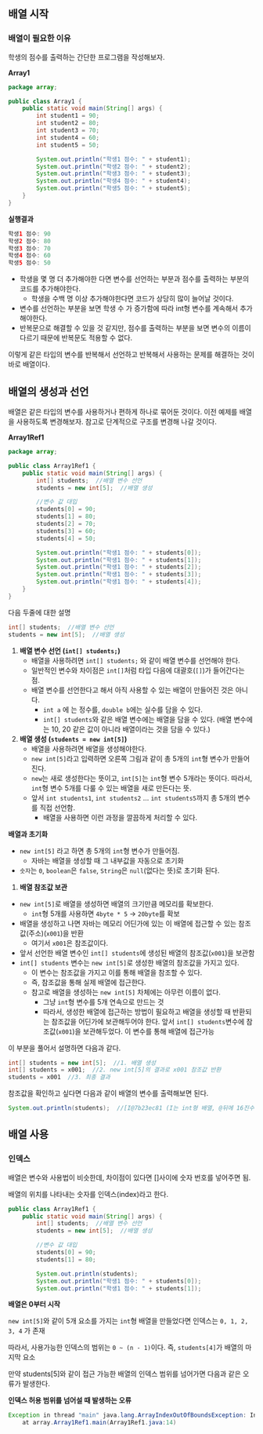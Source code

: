 ## 배열 시작

### 배열이 필요한 이유

학생의 점수를 출력하는 간단한 프로그램을 작성해보자.

**Array1**

```java
package array;

public class Array1 {
    public static void main(String[] args) {
        int student1 = 90;
        int student2 = 80;
        int student3 = 70;
        int student4 = 60;
        int student5 = 50;

        System.out.println("학생1 점수: " + student1);
        System.out.println("학생2 점수: " + student2);
        System.out.println("학생3 점수: " + student3);
        System.out.println("학생4 점수: " + student4);
        System.out.println("학생5 점수: " + student5);
    }
}
```

**실행결과**

```java
학생1 점수: 90
학생2 점수: 80
학생3 점수: 70
학생4 점수: 60
학생5 점수: 50
```

- 학생을 몇 명 더 추가해야한 다면 변수를 선언하는 부분과 점수를 출력하는 부분의 코드를 추가해야한다.
    - 학생을 수백 명 이상 추가해야한다면 코드가 상당히 많이 늘어날 것이다.
- 변수를 선언하는 부분을 보면 학생 수 가 증가함에 따라 int형 변수를 계속해서 추가해야한다.
- 반복문으로 해결할 수 있을 것 같지만, 점수를 출력하는 부분을 보면 변수의 이름이 다르기 때문에 반복문도 적용할 수 없다.

이렇게 같은 타입의 변수를 반복해서 선언하고 반복해서 사용하는 문제를 해결하는 것이 바로 배열이다.

## 배열의 생성과 선언

배열은 같은 타입의 변수를 사용하거나 편하게 하나로 묶어둔 것이다. 이전 예제를 배열을 사용하도록 변경해보자.
참고로 단계적으로 구조를 변경해 나갈 것이다.

**Array1Ref1**

```java
package array;

public class Array1Ref1 {
    public static void main(String[] args) {
        int[] students;  //배열 변수 선언
        students = new int[5];  //배열 생성

        //변수 값 대입
        students[0] = 90;
        students[1] = 80;
        students[2] = 70;
        students[3] = 60;
        students[4] = 50;

        System.out.println("학생1 점수: " + students[0]);
        System.out.println("학생1 점수: " + students[1]);
        System.out.println("학생1 점수: " + students[2]);
        System.out.println("학생1 점수: " + students[3]);
        System.out.println("학생1 점수: " + students[4]);
    }
}
```

다음 두줄에 대한 설명

```java
int[] students;  //배열 변수 선언
students = new int[5];  //배열 생성
```

1. **배열 변수 선언 (`int[] students;`)**
    - 배열을 사용하려면 `int[] students;` 와 같이 배열 변수를 선언해야 한다.
    - 일반적인 변수와 차이점은 `int[]`처럼 타입 다음에 대괄호(`[]`)가 들어간다는 점.
    - 배열 변수를 선언한다고 해서 아직 사용할 수 있는 배열이 만들어진 것은 아니다.
        - `int a` 에 는 정수를, `double b`에는 실수를 담을 수 있다.
        - `int[] students`와 같은 배열 변수에는 배열을 담을 수 있다. (배열 변수에는 10, 20 같은 값이 아니라 배열이라는 것을 담을 수 있다.)
2. **배열 생성 (`students = new int[5]`)**
    - 배열을 사용하려면 배열을 생성해야한다.
    - `new int[5]`라고 입력하면 오른쪽 그림과 같이 총 5개의 `int`형 변수가 만들어진다.
    - `new`는 새로 생성한다는 뜻이고, `int[5]`는 `int`형 변수 5개라는 뜻이다. 
    따라서, `int`형 변수 5개를 다룰 수 있는 배열을 새로 만든다는 뜻.
    - 앞서 `int students1`, `int students2` … `int students5`까지 총 5개의 변수를 직접 선언함.
        - 배열을 사용하면 이런 과정을 깔끔하게 처리할 수 있다.

**배열과 초기화**

- `new int[5]` 라고 하면 총 5개의 `int`형 변수가 만들어짐.
    - 자바는 배열을 생성할 때 그 내부값을 자동으로 초기화
- `숫자`는 `0`, `boolean`은 `false`, `String`은 `null`(없다는 뜻)로 초기화 된다.

1. **배열 참조값 보관**
- `new int[5]`로 배열을 생성하면 배열의 크기만큼 메모리를 확보한다.
    - `int`형 5개를 사용하면 `4byte * 5` → `20byte`를 확보
- 배열을 생성하고 나면 자바는 메모리 어딘가에 있는 이 배열에 접근할 수 있는 참조값(주소)(`x001`)을 반환
    - 여기서 `x001`은 참조값이다.
- 앞서 선언한 배열 변수인 `int[] students`에 생성된 배열의 참조값(`x001`)을 보관함
- `int[] students` 변수는 `new int[5]`로 생성한 배열의 참조값을 가지고 있다.
    - 이 변수는 참조값을 가지고 이를 통해 배열을 참조할 수 있다.
    - 즉, 참조값을 통해 실제 배열에 접근한다.
    - 참고로 배열을 생성하는 `new int[5]` 차체에는 아무런 이름이 없다.
        - 그냥 `int`형 변수를 5개 연속으로 만드는 것
        - 따라서, 생성한 배열에 접근하는 방법이 필요하고 배열을 생성할 때 반환되는 참조값을 어딘가에 보관해두어야 한다. 앞서 `int[] students`변수에 참조값(`x001`)을 보관해두었다. 이 변수를 통해 배열에 접근가능

이 부분을 풀어서 설명하면 다음과 같다.

```java
int[] students = new int[5];  //1. 배열 생성
int[] students = x001;  //2. new int[5]의 결과로 x001 참조값 반환
students = x001  //3. 최종 결과
```

참조값을 확인하고 싶다면 다음과 같이 배열의 변수를 출력해보면 된다.

```java
System.out.println(students);  //[I@7b23ec81 (I는 int형 배열, @뒤에 16진수는 참조값을 뜻함)
```

## 배열 사용

### 인덱스

배열은 변수와 사용법이 비슷한데, 차이점이 있다면 []사이에 숫자 번호를 넣어주면 됨.

배열의 위치를 나타내는 숫자를 인덱스(index)라고 한다.

```java
public class Array1Ref1 {
    public static void main(String[] args) {
        int[] students;  //배열 변수 선언
        students = new int[5];  //배열 생성

        //변수 값 대입
        students[0] = 90;
        students[1] = 80;

        System.out.println(students);
        System.out.println("학생1 점수: " + students[0]);
        System.out.println("학생1 점수: " + students[1]);
```

**배열은 0부터 시작**

`new int[5]`와 같이 5개 요소를 가지는 `int`형 배열을 만들었다면 인덱스는 `0, 1, 2, 3, 4` 가 존재

따라서, 사용가능한 인덱스의 범위는 `0 ~ (n - 1)`이다. 즉, `students[4]`가 배열의 마지막 요소

만약 students[5]와 같이 접근 가능한 배열의 인덱스 범위를 넘어가면 다음과 같은 오류가 발생한다.

**인덱스 허용 범위를 넘어설 때 발생하는 오류**

```java
Exception in thread "main" java.lang.ArrayIndexOutOfBoundsException: Index 5 out of bounds for length 5
	at array.Array1Ref1.main(Array1Ref1.java:14)
```
